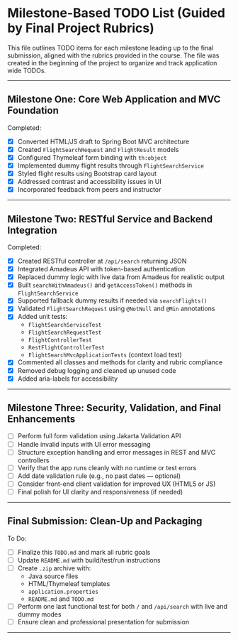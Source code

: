 # Milestone-Based TODO List (Guided by Final Project Rubrics)

This file outlines TODO items for each milestone leading up to the final submission, aligned with the rubrics provided in the course. The file was created in the beginning of the project to organize and track application wide TODOs.

---

## Milestone One: Core Web Application and MVC Foundation

Completed:
- [x] Converted HTML/JS draft to Spring Boot MVC architecture
- [x] Created `FlightSearchRequest` and `FlightResult` models
- [x] Configured Thymeleaf form binding with `th:object`
- [x] Implemented dummy flight results through `FlightSearchService`
- [x] Styled flight results using Bootstrap card layout
- [x] Addressed contrast and accessibility issues in UI
- [x] Incorporated feedback from peers and instructor

---

## Milestone Two: RESTful Service and Backend Integration
Completed:
- [x] Created RESTful controller at `/api/search` returning JSON
- [x] Integrated Amadeus API with token-based authentication
- [x] Replaced dummy logic with live data from Amadeus for realistic output
- [x] Built `searchWithAmadeus()` and `getAccessToken()` methods in `FlightSearchService`
- [x] Supported fallback dummy results if needed via `searchFlights()`
- [x] Validated `FlightSearchRequest` using `@NotNull` and `@Min` annotations
- [x] Added unit tests:
  - `FlightSearchServiceTest`
  - `FlightSearchRequestTest`
  - `FlightControllerTest`
  - `RestFlightControllerTest`
  - `FlightSearchMvcApplicationTests` (context load test)
- [x] Commented all classes and methods for clarity and rubric compliance
- [x] Removed debug logging and cleaned up unused code
- [x] Added aria-labels for accessibility

---

## Milestone Three: Security, Validation, and Final Enhancements
- [ ] Perform full form validation using Jakarta Validation API
- [ ] Handle invalid inputs with UI error messaging
- [ ] Structure exception handling and error messages in REST and MVC controllers
- [ ] Verify that the app runs cleanly with no runtime or test errors
- [ ] Add date validation rule (e.g., no past dates — optional)
- [ ] Consider front-end client validation for improved UX (HTML5 or JS)
- [ ] Final polish for UI clarity and responsiveness (if needed)

---

## Final Submission: Clean-Up and Packaging
To Do:
- [ ] Finalize this `TODO.md` and mark all rubric goals
- [ ] Update `README.md` with build/test/run instructions
- [ ] Create `.zip` archive with:
  - Java source files
  - HTML/Thymeleaf templates
  - `application.properties`
  - `README.md` and `TODO.md`
- [ ] Perform one last functional test for both `/` and `/api/search` with live and dummy modes
- [ ] Ensure clean and professional presentation for submission

---